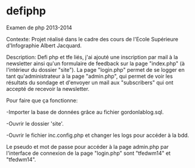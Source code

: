 defiphp
=======

Examen de php 2013-2014

Contexte: Projet réalisé dans le cadre des cours de l'Ecole Supérieure d'Infographie Albert Jacquard.

Description: Defi php et tfe liés, j'ai ajouté une inscription par mail à la newsletter ainsi 
qu'un formulaire de feedback sur la page "index.php" (à l'intérieur du dossier "site").
La page "login.php" permet de se logger en tant qu'administrateur à la page "admin.php", qui permet de voir 
les résultats du sondage et d'envoyer un mail aux "subscribers" qui ont accepté de recevoir la newsletter.

Pour faire que ça fonctionne:

-Importer la base de données grâce au fichier gordonlablog.sql.

-Ouvrir le dossier 'site'.

-Ouvrir le fichier inc.config.php et changer les logs pour accéder à la bdd.

Le pseudo et mot de passe pour accéder à la page admin.php par l'interface 
de connexion de la page "login.php" sont "tfedwm14" et "tfedwm14".
